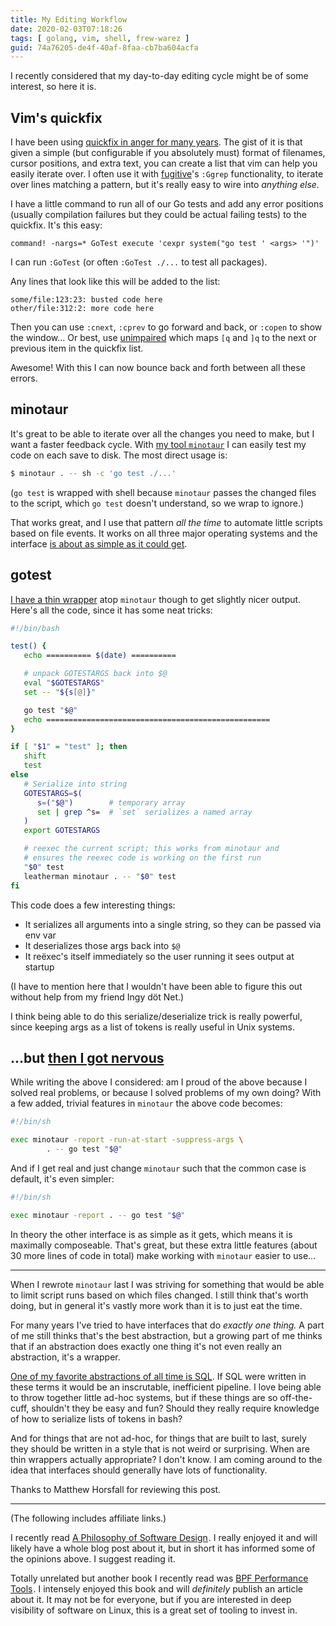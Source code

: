 ```yaml
---
title: My Editing Workflow
date: 2020-02-03T07:18:26
tags: [ golang, vim, shell, frew-warez ]
guid: 74a76205-de4f-40af-8faa-cb7ba604acfa
---
```

I recently considered that my day-to-day editing cycle might be of some
interest, so here it is.

<!--more-->

## Vim's quickfix

I have been using [quickfix in anger for many
years](/posts/iterating-over-chunks-of-a-diff-in-vim/).  The gist of it is that
given a simple (but configurable if you absolutely must) format of filenames,
cursor positions, and extra text, you can create a list that vim can help you
easily iterate over.  I often use it with
[fugitive](https://github.com/tpope/vim-fugitive/)'s `:Ggrep` functionality, to
iterate over lines matching a pattern, but it's really easy to wire into
*anything else.*

I have a little command to run all of our Go tests and add any error positions
(usually compilation failures but they could be actual failing tests) to the
quickfix.  It's this easy:

```vim
command! -nargs=* GoTest execute 'cexpr system("go test ' <args> '")'
```

I can run `:GoTest` (or often `:GoTest ./...` to test all packages).

Any lines that look like this will be added to the list:

```
some/file:123:23: busted code here
other/file:312:2: more code here
```

Then you can use `:cnext`, `:cprev` to go forward and back, or `:copen` to show
the window... Or best, use
[unimpaired](https://github.com/tpope/vim-unimpaired/) which maps `[q` and `]q`
to the next or previous item in the quickfix list.

Awesome!  With this I can now bounce back and forth between all these errors.

## minotaur

It's great to be able to iterate over all the changes you need to make, but I
want a faster feedback cycle.  With [my tool
`minotaur`](https://github.com/frioux/leatherman/tree/c2676d25c#minotaur) I can
easily test my code on each save to disk.  The most direct usage is:

```bash
$ minotaur . -- sh -c 'go test ./...'
```

(`go test` is wrapped with shell because `minotaur` passes the changed files to
the script, which `go test` doesn't understand, so we wrap to ignore.)

That works great, and I use that pattern *all the time* to automate little
scripts based on file events.  It works on all three major operating systems
and the interface [is about as simple as it could
get](/posts/the-evolution-of-minotaur/).

## gotest

[I have a thin
wrapper](https://github.com/frioux/dotfiles/blob/9c8b135/bin/gotest) atop
`minotaur` though to get slightly nicer output.  Here's all the code, since it has some neat tricks:

```bash
#!/bin/bash

test() {
   echo ========== $(date) ==========

   # unpack GOTESTARGS back into $@
   eval "$GOTESTARGS"
   set -- "${s[@]}"

   go test "$@"
   echo ==================================================
}

if [ "$1" = "test" ]; then
   shift
   test
else
   # Serialize into string
   GOTESTARGS=$(
      s=("$@")        # temporary array
      set | grep ^s=  # `set` serializes a named array
   )
   export GOTESTARGS

   # reexec the current script; this works from minotaur and
   # ensures the reexec code is working on the first run
   "$0" test
   leatherman minotaur . -- "$0" test
fi
```

This code does a few interesting things:

 * It serializes all arguments into a single string, so they can be passed via env var
 * It deserializes those args back into `$@`
 * It reëxec's itself immediately so the user running it sees output at startup

(I have to mention here that I wouldn't have been able to figure this out
without help from my friend Ingy döt Net.)

I think being able to do this serialize/deserialize trick is really powerful,
since keeping args as a list of tokens is really useful in Unix systems.

## ...but [then I got nervous](/posts/staring-into-the-void/#then-i-got-nervous)

While writing the above I considered:  am I proud of the above because I solved
real problems, or because I solved problems of my own doing?  With a few added,
trivial features in `minotaur` the above code becomes:

```bash
#!/bin/sh

exec minotaur -report -run-at-start -suppress-args \
        . -- go test "$@"
```

And if I get real and just change `minotaur` such that the common case is
default, it's even simpler:

```bash
#!/bin/sh

exec minotaur -report . -- go test "$@"
```

In theory the other interface is as simple as it gets, which means it is
maximally composeable.  That's great, but these extra little features (about 30
more lines of code in total) make working with `minotaur` easier to use...


---

When I rewrote `minotaur` last I was striving for something that would be able
to limit script runs based on which files changed.  I still think that's worth
doing, but in general it's vastly more work than it is to just eat the time.

For many years I've tried to have interfaces that do *exactly one thing.*  A
part of me still thinks that's the best abstraction, but a growing part of me
thinks that if an abstraction does exactly one thing it's not even really an
abstraction, it's a wrapper.

[One of my favorite abstractions of all time is
SQL](/posts/hugo-unix-vim-integration/#unix-style-tools).  If SQL were written
in these terms it would be an inscrutable, inefficient pipeline.  I love being
able to throw together little ad-hoc systems, but if these things are so
off-the-cuff, shouldn't they be easy and fun?  Should they really require knowledge
of how to serialize lists of tokens in bash?

And for things that are not ad-hoc, for things that are built to last, surely
they should be written in a style that is not weird or surprising.  When are
thin wrappers actually appropriate?  I don't know.  I am coming around to the
idea that interfaces should generally have lots of functionality.

Thanks to Matthew Horsfall for reviewing this post.

---

(The following includes affiliate links.)

I recently read <a target="_blank" href="https://www.amazon.com/gp/product/1732102201/ref=as_li_tl?ie=UTF8&camp=1789&creative=9325&creativeASIN=1732102201&linkCode=as2&tag=afoolishmanif-20&linkId=25f61ccbee6f99d0038e283dd551a943">A Philosophy of Software Design</a><img src="//ir-na.amazon-adsystem.com/e/ir?t=afoolishmanif-20&l=am2&o=1&a=1732102201" width="1" height="1" border="0" alt="" style="border:none !important; margin:0px !important;" />.
I really enjoyed it and will likely have a whole blog post about it, but in short
it has informed some of the opinions above.  I suggest reading it.

Totally unrelated but another book I recently read was
<a target="_blank" href="https://www.amazon.com/gp/product/0136554822/ref=as_li_tl?ie=UTF8&camp=1789&creative=9325&creativeASIN=0136554822&linkCode=as2&tag=afoolishmanif-20&linkId=9b27a122197fb141065f7276321e4c43">BPF Performance Tools</a><img src="//ir-na.amazon-adsystem.com/e/ir?t=afoolishmanif-20&l=am2&o=1&a=0136554822" width="1" height="1" border="0" alt="" style="border:none !important; margin:0px !important;" />.
I intensely enjoyed this book and will *definitely* publish an article about it.
It may not be for everyone, but if you are interested in deep visibility of
software on Linux, this is a great set of tooling to invest in.
